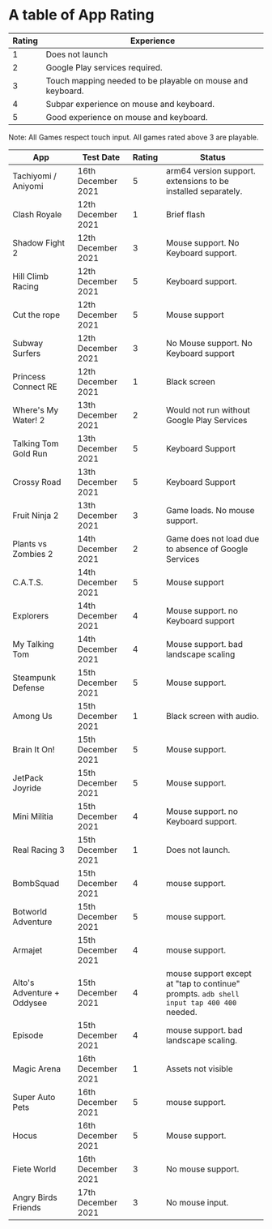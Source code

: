 # A table of App Rating


Rating | Experience
---------|----------
 1 | Does not launch
 2 | Google Play services required.
 3 | Touch mapping needed to be playable on mouse and keyboard.
 4 | Subpar experience on mouse and keyboard.
 5 | Good experience on mouse and keyboard.

Note: All Games respect touch input. All games rated above 3 are playable.

App | Test Date | Rating | Status
---------|----------|---------|---------
 Tachiyomi / Aniyomi | 16th December 2021 | 5 | arm64 version support. extensions to be installed separately.
 Clash Royale | 12th December 2021 | 1 | Brief flash
 Shadow Fight 2 | 12th December 2021 | 3 | Mouse support. No Keyboard support.
 Hill Climb Racing | 12th December 2021 | 5 | Keyboard support.
 Cut the rope | 12th December 2021 | 5 | Mouse support
 Subway Surfers | 12th December 2021 | 3 | No Mouse support. No Keyboard support
 Princess Connect RE | 12th December 2021 | 1 | Black screen
 Where's My Water! 2 | 13th December 2021 | 2 | Would not run without Google Play Services
 Talking Tom Gold Run | 13th December 2021 | 5 | Keyboard Support
 Crossy Road | 13th December 2021 | 5 | Keyboard Support
 Fruit Ninja 2 | 13th December 2021 | 3 | Game loads. No mouse support.
 Plants vs Zombies 2 | 14th December 2021 | 2 | Game does not load due to absence of Google Services
 C.A.T.S. | 14th December 2021 | 5 | Mouse support
 Explorers | 14th December 2021 | 4 | Mouse support. no Keyboard support
 My Talking Tom | 14th December 2021 | 4 | Mouse support. bad landscape scaling
 Steampunk Defense | 15th December 2021 | 5 | Mouse support.
 Among Us | 15th December 2021 | 1 | Black screen with audio.
 Brain It On! | 15th December 2021 | 5 | Mouse support.
 JetPack Joyride | 15th December 2021 | 5 | Mouse support.
 Mini Militia | 15th December 2021 | 4 | Mouse support. no Keyboard support.
 Real Racing 3 | 15th December 2021 | 1 | Does not launch.
 BombSquad | 15th December 2021 | 4 | mouse support.
 Botworld Adventure | 15th December 2021 | 5 | mouse support.
 Armajet | 15th December 2021 | 4 | mouse support.
 Alto's Adventure + Oddysee | 15th December 2021 | 4 | mouse support except at "tap to continue" prompts. ```adb shell input tap 400 400``` needed.
 Episode | 15th December 2021 | 4 | mouse support. bad landscape scaling.
 Magic Arena | 16th December 2021 | 1 | Assets not visible
 Super Auto Pets | 16th December 2021 | 5 | mouse support.
 Hocus | 16th December 2021 | 5 | Mouse support.
 Fiete World | 16th December 2021 | 3 | No mouse support.
 Angry Birds Friends | 17th December 2021 | 3 | No mouse input.
 